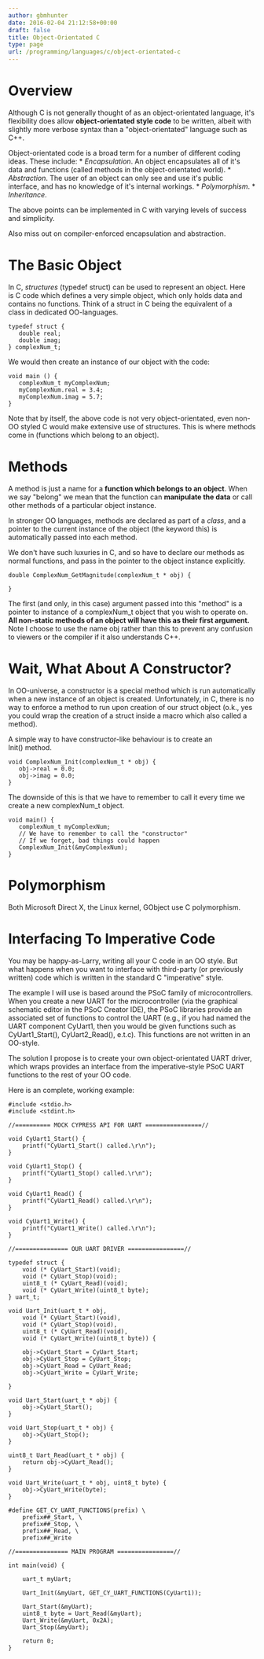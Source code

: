 ```yaml
---
author: gbmhunter
date: 2016-02-04 21:12:58+00:00
draft: false
title: Object-Orientated C
type: page
url: /programming/languages/c/object-orientated-c
---
```


# Overview

Although C is not generally thought of as an object-orientated language, it's flexibility does allow **object-orientated style code** to be written, albeit with slightly more verbose syntax than a "object-orientated" language such as C++.

Object-orientated code is a broad term for a number of different coding ideas. These include:  * _Encapsulation_. An object encapsulates all of it's data and functions (called methods in the object-orientated world).  * _Abstraction_. The user of an object can only see and use it's public interface, and has no knowledge of it's internal workings.  * _Polymorphism_.  * _Inheritance_.

The above points can be implemented in C with varying levels of success and simplicity. 

Also miss out on compiler-enforced encapsulation and abstraction.

# The Basic Object

In C, _structures_ (typedef struct) can be used to represent an object. Here is C code which defines a very simple object, which only holds data and contains no functions. Think of a struct in C being the equivalent of a class in dedicated OO-languages.
    
    typedef struct {
       double real;
       double imag;
    } complexNum_t;

We would then create an instance of our object with the code:
    
    void main () {
       complexNum_t myComplexNum;
       myComplexNum.real = 3.4;
       myComplexNum.imag = 5.7;
    }

Note that by itself, the above code is not very object-orientated, even non-OO styled C would make extensive use of structures. This is where methods come in (functions which belong to an object).

# Methods

A method is just a name for a **function which belongs to an object**. When we say "belong" we mean that the function can **manipulate the data** or call other methods of a particular object instance.

In stronger OO languages, methods are declared as part of a _class_, and a pointer to the current instance of the object (the keyword this) is automatically passed into each method.

We don't have such luxuries in C, and so have to declare our methods as normal functions, and pass in the pointer to the object instance explicitly.
    
    double ComplexNum_GetMagnitude(complexNum_t * obj) {
    
    }

The first (and only, in this case) argument passed into this "method" is a pointer to instance of a complexNum_t object that you wish to operate on. **All non-static methods of an object will have this as their first argument.** Note I choose to use the name obj rather than this to prevent any confusion to viewers or the compiler if it also understands C++.

# Wait, What About A Constructor?

In OO-universe, a constructor is a special method which is run automatically when a new instance of an object is created. Unfortunately, in C, there is no way to enforce a method to run upon creation of our struct object (o.k., yes you could wrap the creation of a struct inside a macro which also called a method).

A simple way to have constructor-like behaviour is to create an Init() method.
    
    void ComplexNum_Init(complexNum_t * obj) {
       obj->real = 0.0;
       obj->imag = 0.0;
    }

The downside of this is that we have to remember to call it every time we create a new complexNum_t object.
    
    void main() {
       complexNum_t myComplexNum;
       // We have to remember to call the "constructor"
       // If we forget, bad things could happen
       ComplexNum_Init(&myComplexNum);
    }

# Polymorphism

Both Microsoft Direct X, the Linux kernel, GObject use C polymorphism.

# Interfacing To Imperative Code

You may be happy-as-Larry, writing all your C code in an OO style. But what happens when you want to interface with third-party (or previously written) code which is written in the standard C "imperative" style.

The example I will use is based around the PSoC family of microcontrollers. When you create a new UART for the microcontroller (via the graphical schematic editor in the PSoC Creator IDE), the PSoC libraries provide an associated set of functions to control the UART (e.g., if you had named the UART component CyUart1, then you would be given functions such as CyUart1_Start(), CyUart2_Read(), e.t.c). This functions are not written in an OO-style.

The solution I propose is to create your own object-orientated UART driver, which wraps provides an interface from the imperative-style PSoC UART functions to the rest of your OO code.

Here is an complete, working example:
    
    #include <stdio.h>
    #include <stdint.h>
    
    //========== MOCK CYPRESS API FOR UART ================//
    
    void CyUart1_Start() {
    	printf("CyUart1_Start() called.\r\n");
    }
    
    void CyUart1_Stop() {
    	printf("CyUart1_Stop() called.\r\n");
    }
    
    void CyUart1_Read() {
    	printf("CyUart1_Read() called.\r\n");
    }
    
    void CyUart1_Write() {
    	printf("CyUart1_Write() called.\r\n");
    }
    
    //=============== OUR UART DRIVER ================//
    
    typedef struct {
    	void (* CyUart_Start)(void);
    	void (* CyUart_Stop)(void);
    	uint8_t (* CyUart_Read)(void);
    	void (* CyUart_Write)(uint8_t byte);
    } uart_t;
    
    void Uart_Init(uart_t * obj,
    	void (* CyUart_Start)(void),
    	void (* CyUart_Stop)(void),
    	uint8_t (* CyUart_Read)(void),
    	void (* CyUart_Write)(uint8_t byte)) {
    	
    	obj->CyUart_Start = CyUart_Start;
    	obj->CyUart_Stop = CyUart_Stop;
    	obj->CyUart_Read = CyUart_Read;
    	obj->CyUart_Write = CyUart_Write;
    			
    }
    
    void Uart_Start(uart_t * obj) {
    	obj->CyUart_Start();
    }
    
    void Uart_Stop(uart_t * obj) {
    	obj->CyUart_Stop();
    }
    
    uint8_t Uart_Read(uart_t * obj) {
    	return obj->CyUart_Read();
    }
    
    void Uart_Write(uart_t * obj, uint8_t byte) {
    	obj->CyUart_Write(byte);
    }
    
    #define GET_CY_UART_FUNCTIONS(prefix) \
    	prefix##_Start, \
    	prefix##_Stop, \
    	prefix##_Read, \
    	prefix##_Write
    
    //=============== MAIN PROGRAM ================//
    
    int main(void) {
    	
    	uart_t myUart;
    	
    	Uart_Init(&myUart, GET_CY_UART_FUNCTIONS(CyUart1));
    	
    	Uart_Start(&myUart);
    	uint8_t byte = Uart_Read(&myUart);
    	Uart_Write(&myUart, 0x2A);
    	Uart_Stop(&myUart);
    
    	return 0;
    }
    
